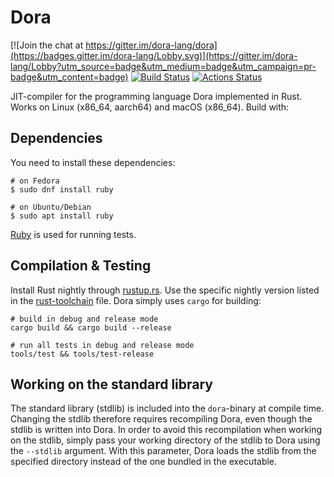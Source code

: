 # Dora

[![Join the chat at https://gitter.im/dora-lang/dora](https://badges.gitter.im/dora-lang/Lobby.svg)](https://gitter.im/dora-lang/Lobby?utm_source=badge&utm_medium=badge&utm_campaign=pr-badge&utm_content=badge) [![Build Status](https://travis-ci.org/dinfuehr/dora.svg?branch=master)](https://travis-ci.org/dinfuehr/dora) [![Actions Status](https://github.com/dinfuehr/dora/workflows/lint-and-test/badge.svg)](https://github.com/dinfuehr/dora/actions)

JIT-compiler for the programming language Dora implemented in Rust.
Works on Linux (x86\_64, aarch64) and macOS (x86\_64).
Build with:

## Dependencies
You need to install these dependencies:

```
# on Fedora
$ sudo dnf install ruby

# on Ubuntu/Debian
$ sudo apt install ruby
```

[Ruby](https://www.ruby-lang.org/) is used for running tests.


## Compilation & Testing
Install Rust nightly through [rustup.rs](http://rustup.rs). Use the specific nightly version listed in the [rust-toolchain](https://github.com/dinfuehr/dora/blob/master/rust-toolchain) file. Dora simply uses `cargo` for building:

```
# build in debug and release mode
cargo build && cargo build --release

# run all tests in debug and release mode
tools/test && tools/test-release
```

## Working on the standard library
The standard library (stdlib) is included into the `dora`-binary at compile time.
Changing the stdlib therefore requires recompiling Dora, even though the stdlib is written into Dora.
In order to avoid this recompilation when working on the stdlib, simply pass your working directory of the stdlib to Dora using the `--stdlib` argument.
With this parameter, Dora loads the stdlib from the specified directory instead of the one bundled in the executable.
